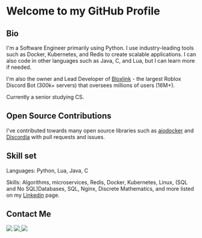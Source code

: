 # Welcome to my GitHub Profile

## Bio
I'm a Software Engineer primarily using Python. I use industry-leading tools such as Docker, Kubernetes, and Redis to create scalable applications. I can also code in other languages such as Java, C, and Lua, but I can learn more if needed.

I'm also the owner and Lead Developer of [Bloxlink](https://blox.link) - the largest Roblox Discord Bot (300k+ servers) that oversees millions of users (16M+).

Currently a senior studying CS.

## Open Source Contributions
I've contributed towards many open source libraries such as [aiodocker](https://github.com/aio-libs/aiodocker) and [Discordia](https://github.com/SinisterRectus/Discordia) with pull requests and issues.

## Skill set
Languages: Python, Lua, Java, C

Skills: Algorithms, microservices, Redis, Docker, Kubernetes, Linux, (SQL and No SQL)Databases, SQL, Nginx, Discrete Mathematics, and more listed on my [Linkedin](https://www.linkedin.com/in/julien-k-xpbgf8inw/) page.

## Contact Me
<a href="mailto:me@julien.dev"><img src="https://img.shields.io/badge/gmail-%23D14836.svg?&style=for-the-badge&logo=gmail&logoColor=white"/></a>
<a href="https://discordapp.com/users/84117866944663552/"><img src="https://img.shields.io/badge/discord-%7389D8.svg?&color=7289da&style=for-the-badge&logo=discord&logoColor=white"/>
<a href="https://www.linkedin.com/in/julien-k-xpbgf8inw/"><img src="https://img.shields.io/badge/linkedin-%230077B5.svg?&style=for-the-badge&logo=linkedin&logoColor=white"/>
